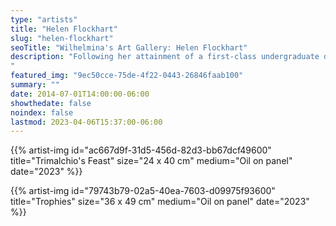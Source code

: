 ```yaml
---
type: "artists"
title: "Helen Flockhart"
slug: "helen-flockhart"
seoTitle: "Wilhelmina's Art Gallery: Helen Flockhart"
description: "Following her attainment of a first-class undergraduate degree in painting at the Glasgow School of Art in 1984, Helen Flockhart took up postgraduate study with the British Council at the State Higher School of Fine Art in Poznan, Poland. Boasting an impressive resume of solo exhibitions, spanning both Scotland and England, as well as group shows in New York, Ontario, Rotterdam, London and Truro, Flockhart was awarded the Concept Fine Art Award (2016), the Royal Scottish Academy’s Maude Gemmel Hutchinson Prize (2012), and the Lyon and Turnbull Award presented by the Royal Glasgow Institute (2012). Bill Hare, teaching fellow of Modern and Contemporary Scottish Art at the University of Edinburgh, praises her work. ‘Nobody paints like Helen Flockhart’, he writes: ‘here the mundane and the mythical are at one with each other’. Hers are works which break with established convention -- a blend of portrait and landscape, Flockhart’s paintings are verdant, fantastical paeans to that particularist genre of British myth making centered on pastures, mountains and divinity. Indeed, there is something Blakean about her work -- a warmth of vision borne of what appears simultaneous ancient and modern
"
featured_img: "9ec50cce-75de-4f22-0443-26846faab100"
summary: ""
date: 2014-07-01T14:00:00-06:00
showthedate: false
noindex: false
lastmod: 2023-04-06T15:37:00-06:00
---
```

{{% artist-img id="ac667d9f-31d5-456d-82d3-bb67dcf49600" title="Trimalchio's Feast" size="24 x 40 cm" medium="Oil on panel" date="2023" %}}

{{% artist-img id="79743b79-02a5-40ea-7603-d09975f93600" title="Trophies" size="36 x 49 cm" medium="Oil on panel" date="2023" %}}
